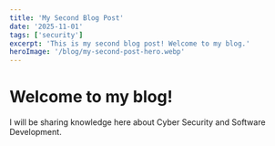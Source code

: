 ```yaml
---
title: 'My Second Blog Post'
date: '2025-11-01'
tags: ['security']
excerpt: 'This is my second blog post! Welcome to my blog.'
heroImage: '/blog/my-second-post-hero.webp'
---
```


<h1 className="text-center mt-8 mb-4">Welcome to my blog!</h1>

<p>I will be sharing knowledge here about Cyber Security and Software Development.</p>